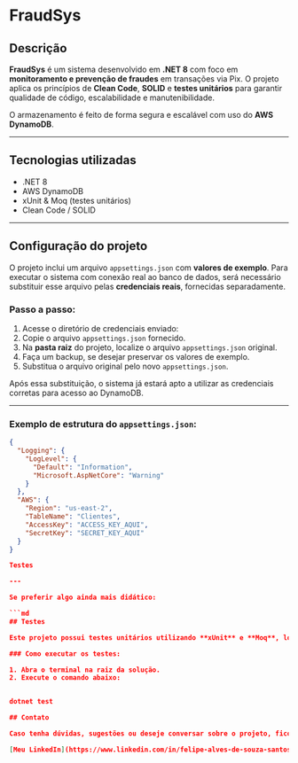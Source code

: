 # FraudSys

## Descrição

**FraudSys** é um sistema desenvolvido em **.NET 8** com foco em **monitoramento e prevenção de fraudes** em transações via Pix. O projeto aplica os princípios de **Clean Code**, **SOLID** e **testes unitários** para garantir qualidade de código, escalabilidade e manutenibilidade.

O armazenamento é feito de forma segura e escalável com uso do **AWS DynamoDB**.

---

## Tecnologias utilizadas

- .NET 8
- AWS DynamoDB
- xUnit & Moq (testes unitários)
- Clean Code / SOLID

---

## Configuração do projeto

O projeto inclui um arquivo `appsettings.json` com **valores de exemplo**. Para executar o sistema com conexão real ao banco de dados, será necessário substituir esse arquivo pelas **credenciais reais**, fornecidas separadamente.

### Passo a passo:

1. Acesse o diretório de credenciais enviado:
2. Copie o arquivo `appsettings.json` fornecido.
3. Na **pasta raiz** do projeto, localize o arquivo `appsettings.json` original.
4. Faça um backup, se desejar preservar os valores de exemplo.
5. Substitua o arquivo original pelo novo `appsettings.json`.

Após essa substituição, o sistema já estará apto a utilizar as credenciais corretas para acesso ao DynamoDB.

---

### Exemplo de estrutura do `appsettings.json`:

```json
{
  "Logging": {
    "LogLevel": {
      "Default": "Information",
      "Microsoft.AspNetCore": "Warning"
    }
  },
  "AWS": {
    "Region": "us-east-2",
    "TableName": "Clientes",
    "AccessKey": "ACCESS_KEY_AQUI",
    "SecretKey": "SECRET_KEY_AQUI"
  }
}

Testes

---

Se preferir algo ainda mais didático:

```md
## Testes

Este projeto possui testes unitários utilizando **xUnit** e **Moq**, localizados na solução `FraudSys.Tests`.

### Como executar os testes:

1. Abra o terminal na raiz da solução.
2. Execute o comando abaixo:


dotnet test

## Contato

Caso tenha dúvidas, sugestões ou deseje conversar sobre o projeto, fico à disposição.

[Meu LinkedIn](https://www.linkedin.com/in/felipe-alves-de-souza-santos-a65584142/)

